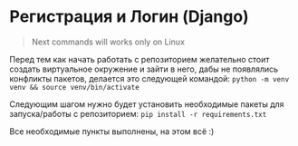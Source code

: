 # Регистрация и Логин (Django)

> Next commands will works only on Linux

Перед тем как начать работать с репозиторием желательно стоит создать виртуальное окружение и зайти в него, дабы не появлялись конфликты пакетов, делается это следующей командой:
`python -m venv venv && source venv/bin/activate`

Следующим шагом нужно будет установить необходимые пакеты для запуска/работы с репозиторием:
`pip install -r requirements.txt`

Все необходимые пункты выполнены, на этом всё  :)
